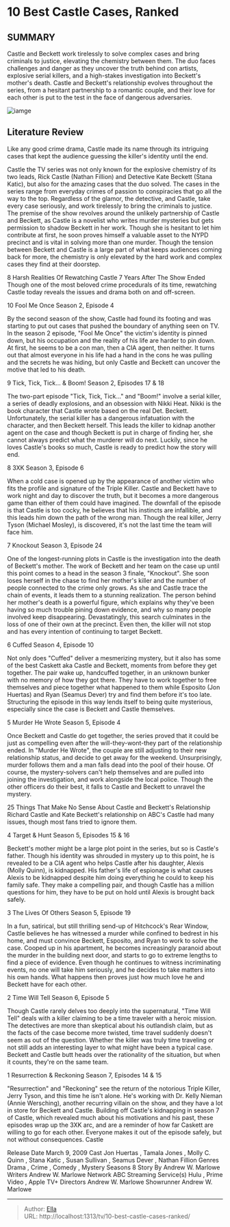 # 10 Best Castle Cases, Ranked


## SUMMARY 


 Castle and Beckett work tirelessly to solve complex cases and bring criminals to justice, elevating the chemistry between them. 
 The duo faces challenges and danger as they uncover the truth behind con artists, explosive serial killers, and a high-stakes investigation into Beckett&#39;s mother&#39;s death. 
 Castle and Beckett&#39;s relationship evolves throughout the series, from a hesitant partnership to a romantic couple, and their love for each other is put to the test in the face of dangerous adversaries. 

![iamge](https://static1.srcdn.com/wordpress/wp-content/uploads/2024/01/nathan-fillion-as-richard-castle-stana-katic-as-kate-beckett-from-castle.jpg)

## Literature Review
Like any good crime drama, Castle made its name through its intriguing cases that kept the audience guessing the killer&#39;s identity until the end. 




Castle the TV series was not only known for the explosive chemistry of its two leads, Rick Castle (Nathan Fillion) and Detective Kate Beckett (Stana Katic), but also for the amazing cases that the duo solved. The cases in the series range from everyday crimes of passion to conspiracies that go all the way to the top. Regardless of the glamor, the detective, and Castle, take every case seriously, and work tirelessly to bring the criminals to justice.
The premise of the show revolves around the unlikely partnership of Castle and Beckett, as Castle is a novelist who writes murder mysteries but gets permission to shadow Beckett in her work. Though she is hesitant to let him contribute at first, he soon proves himself a valuable asset to the NYPD precinct and is vital in solving more than one murder. Though the tension between Beckett and Castle is a large part of what keeps audiences coming back for more, the chemistry is only elevated by the hard work and complex cases they find at their doorstep.
            
 
 8 Harsh Realities Of Rewatching Castle 7 Years After The Show Ended 
Though one of the most beloved crime procedurals of its time, rewatching Castle today reveals the issues and drama both on and off-screen. 













 








 10  Fool Me Once 
Season 2, Episode 4


 







By the second season of the show, Castle had found its footing and was starting to put out cases that pushed the boundary of anything seen on TV. In the season 2 episode, &#34;Fool Me Once&#34; the victim&#39;s identity is pinned down, but his occupation and the reality of his life are harder to pin down. At first, he seems to be a con man, then a CIA agent, then neither. It turns out that almost everyone in his life had a hand in the cons he was pulling and the secrets he was hiding, but only Castle and Beckett can uncover the motive that led to his death.





 9  Tick, Tick, Tick... &amp; Boom! 
Season 2, Episodes 17 &amp; 18
        

The two-part episode &#34;Tick, Tick, Tick...&#34; and &#34;Boom!&#34; involve a serial killer, a series of deadly explosions, and an obsession with Nikki Heat. Nikki is the book character that Castle wrote based on the real Det. Beckett. Unfortunately, the serial killer has a dangerous infatuation with the character, and then Beckett herself. This leads the killer to kidnap another agent on the case and though Beckett is put in charge of finding her, she cannot always predict what the murderer will do next. Luckily, since he loves Castle&#39;s books so much, Castle is ready to predict how the story will end.





 8  3XK 
Season 3, Episode 6
        

When a cold case is opened up by the appearance of another victim who fits the profile and signature of the Triple Killer. Castle and Beckett have to work night and day to discover the truth, but it becomes a more dangerous game than either of them could have imagined. The downfall of the episode is that Castle is too cocky, he believes that his instincts are infallible, and this leads him down the path of the wrong man. Though the real killer, Jerry Tyson (Michael Mosley), is discovered, it&#39;s not the last time the team will face him.





 7  Knockout 
Season 3, Episode 24
        

One of the longest-running plots in Castle is the investigation into the death of Beckett&#39;s mother. The work of Beckett and her team on the case up until this point comes to a head in the season 3 finale, &#34;Knockout&#34;. She soon loses herself in the chase to find her mother&#39;s killer and the number of people connected to the crime only grows. As she and Castle trace the chain of events, it leads them to a stunning realization.
The person behind her mother&#39;s death is a powerful figure, which explains why they&#39;ve been having so much trouble pining down evidence, and why so many people involved keep disappearing. Devastatingly, this search culminates in the loss of one of their own at the precinct. Even then, the killer will not stop and has every intention of continuing to target Beckett.





 6  Cuffed 
Season 4, Episode 10
        

Not only does &#34;Cuffed&#34; deliver a mesmerizing mystery, but it also has some of the best Caskett aka Castle and Beckett, moments from before they get together. The pair wake up, handcuffed together, in an unknown bunker with no memory of how they got there. They have to work together to free themselves and piece together what happened to them while Esposito (Jon Huertas) and Ryan (Seamus Dever) try and find them before it&#39;s too late. Structuring the episode in this way lends itself to being quite mysterious, especially since the case is Beckett and Castle themselves.





 5  Murder He Wrote 
Season 5, Episode 4


 







Once Beckett and Castle do get together, the series proved that it could be just as compelling even after the will-they-wont-they part of the relationship ended. In &#34;Murder He Wrote&#34;, the couple are still adjusting to their new relationship status, and decide to get away for the weekend. Unsurprisingly, murder follows them and a man falls dead into the pool of their house. Of course, the mystery-solvers can&#39;t help themselves and are pulled into joining the investigation, and work alongside the local police. Though the other officers do their best, it falls to Castle and Beckett to unravel the mystery.
            
 
 25 Things That Make No Sense About Castle and Beckett&#39;s Relationship 
Richard Castle and Kate Beckett&#39;s relationship on ABC&#39;s Castle had many issues, though most fans tried to ignore them.









 4  Target &amp; Hunt 
Season 5, Episodes 15 &amp; 16
        

Beckett&#39;s mother might be a large plot point in the series, but so is Castle&#39;s father. Though his identity was shrouded in mystery up to this point, he is revealed to be a CIA agent who helps Castle after his daughter, Alexis (Molly Quinn), is kidnapped. His father&#39;s life of espionage is what causes Alexis to be kidnapped despite him doing everything he could to keep his family safe. They make a compelling pair, and though Castle has a million questions for him, they have to be put on hold until Alexis is brought back safely.





 3  The Lives Of Others 
Season 5, Episode 19
        

In a fun, satirical, but still thrilling send-up of Hitchcock&#39;s Rear Window, Castle believes he has witnessed a murder while confined to bedrest in his home, and must convince Beckett, Esposito, and Ryan to work to solve the case. Cooped up in his apartment, he becomes increasingly paranoid about the murder in the building next door, and starts to go to extreme lengths to find a piece of evidence. Even though he continues to witness incriminating events, no one will take him seriously, and he decides to take matters into his own hands. What happens then proves just how much love he and Beckett have for each other.





 2  Time Will Tell 
Season 6, Episode 5
        

Though Castle rarely delves too deeply into the supernatural, &#34;Time Will Tell&#34; deals with a killer claiming to be a time traveler with a heroic mission. The detectives are more than skeptical about his outlandish claim, but as the facts of the case become more twisted, time travel suddenly doesn&#39;t seem as out of the question. Whether the killer was truly time traveling or not still adds an interesting layer to what might have been a typical case. Beckett and Castle butt heads over the rationality of the situation, but when it counts, they&#39;re on the same team.





 1  Resurrection &amp; Reckoning 
Season 7, Episodes 14 &amp; 15


 







&#34;Resurrection&#34; and &#34;Reckoning&#34; see the return of the notorious Triple Killer, Jerry Tyson, and this time he isn&#39;t alone. He&#39;s working with Dr. Kelly Nieman (Annie Wersching), another recurring villain on the show, and they have a lot in store for Beckett and Castle. Building off Castle&#39;s kidnapping in season 7 of Castle, which revealed much about his motivations and his past, these episodes wrap up the 3XK arc, and are a reminder of how far Caskett are willing to go for each other. Everyone makes it out of the episode safely, but not without consequences.
 Castle 

 Release Date   March 9, 2009    Cast   Jon Huertas , Tamala Jones , Molly C. Quinn , Stana Katic , Susan Sullivan , Seamus Dever , Nathan Fillion    Genres   Drama , Crime , Comedy , Mystery    Seasons   8    Story By   Andrew W. Marlowe    Writers   Andrew W. Marlowe    Network   ABC    Streaming Service(s)   Hulu , Prime Video , Apple TV&#43;    Directors   Andrew W. Marlowe    Showrunner   Andrew W. Marlowe    





---

> Author: [Ella](https://instagram.hk.cn/)  
> URL: http://localhost:1313/tv/10-best-castle-cases-ranked/  

